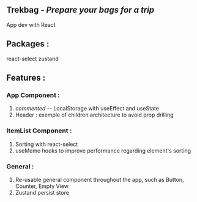 ## Trekbag - _Prepare your bags for a trip_

App dev with React

## Packages :

react-select
zustand

## Features :

### App Component :

1. _commented_ -- LocalStorage with useEffect and useState
2. Header : exemple of children architecture to avoid prop drilling

### ItemList Component :

1. Sorting with react-select
2. useMemo hooks to improve performance regarding element's sorting

### General :

1. Re-usable general component throughout the app, such as Button, Counter, Empty View
2. Zustand persist store
